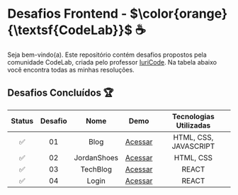 <div>
 <h1>Desafios Frontend - $\color{orange}{\textsf{CodeLab}}$ ☕</h1>
</div>

<p>Seja bem-vindo(a). Este repositório contém desafios propostos pela comunidade CodeLab, criada pelo professor <a href="https://github.com/iuricode" target="_blank">IuriCode</a>. Na tabela abaixo você encontra todas as minhas resoluções.</p> 

## Desafios Concluídos 🏆

| Status | Desafio | Nome | Demo | Tecnologias Utilizadas
:------: | :-----: | :--: | :--: | :-----:
✅ | 01 | Blog | <a href="https://blog-codelab.netlify.app/" target="_blank">Acessar</a> | HTML, CSS, JAVASCRIPT
✅ | 02 | JordanShoes | <a href="https://jordanshoes-store.netlify.app/" target="_blank">Acessar</a> | HTML, CSS
✅ | 03 | TechBlog | <a href="https://tech-blog-psi-nine.vercel.app/" target="_blank">Acessar</a> | REACT
✅ | 04 | Login | <a href="https://login-drab-ten.vercel.app/" target="_blank">Acessar</a> | REACT 
